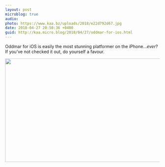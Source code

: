 ```yaml
---
layout: post
microblog: true
audio: 
photo: https://www.kaa.bz/uploads/2018/e22d792d67.jpg
date: 2018-04-27 20:50:36 +0400
guid: http://kaa.micro.blog/2018/04/27/oddmar-for-ios.html
---
```

Oddmar for iOS is easily the most stunning  platformer on the iPhone..._ever_? If you’ve not checked it out, do yourself a favour.

<img src="https://www.kaa.bz/uploads/2018/e22d792d67.jpg" width="600" height="337" />
